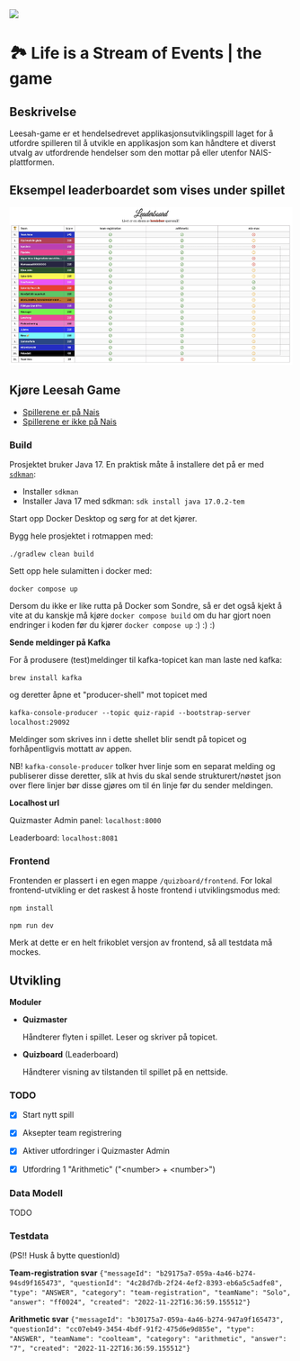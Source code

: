 <img style="height:40em;" src="/leesah.png">

# 🏞️ Life is a Stream of Events | the game

## Beskrivelse

Leesah-game er et hendelsedrevet applikasjonsutviklingspill laget for å utfordre spilleren til å utvikle en applikasjon som kan håndtere et diverst utvalg av utfordrende hendelser som den mottar på eller utenfor NAIS-plattformen.

## Eksempel leaderboardet som vises under spillet

<img style="height:20em;" src="/leesah-game-board.png">

## Kjøre Leesah Game

- [Spillerene er på Nais]()
- [Spillerene er ikke på Nais](leesah-game-outside-nais.md)

### Build

Prosjektet bruker Java 17. En praktisk måte å installere det på er med [`sdkman`](https://sdkman.io/):
- Installer `sdkman`
- Installer Java 17 med sdkman: `sdk install java 17.0.2-tem`

Start opp Docker Desktop og sørg for at det kjører.

Bygg hele prosjektet i rotmappen med:

`./gradlew clean build`

Sett opp hele sulamitten i docker med:

`docker compose up`

Dersom du ikke er like rutta på Docker som Sondre, så er det også kjekt å vite at du kanskje må kjøre `docker compose build` om du har gjort noen endringer i koden før du kjører `docker compose up` :) :) :) 

**Sende meldinger på Kafka**

For å produsere (test)meldinger til kafka-topicet kan man laste ned kafka:

`brew install kafka`

og deretter åpne et "producer-shell" mot topicet med

`kafka-console-producer --topic quiz-rapid --bootstrap-server localhost:29092`

Meldinger som skrives inn i dette shellet blir sendt på topicet og forhåpentligvis mottatt av appen.

NB! `kafka-console-producer` tolker hver linje som en separat melding og publiserer disse deretter, slik at hvis du skal sende
strukturert/nøstet json over flere linjer bør disse gjøres om til én linje før du sender meldingen.

**Localhost url**

Quizmaster Admin panel: `localhost:8000`

Leaderboard: `localhost:8081`

### Frontend

Frontenden er plassert i en egen mappe `/quizboard/frontend`. For lokal frontend-utvikling er det raskest å hoste frontend i utviklingsmodus med:

`npm install`

`npm run dev`

Merk at dette er en helt frikoblet versjon av frontend, så all testdata må mockes.

## Utvikling

**Moduler**

- **Quizmaster**
  
  Håndterer flyten i spillet. Leser og skriver på topicet.

- **Quizboard** (Leaderboard)

  Håndterer visning av tilstanden til spillet på en nettside. 


### TODO

- [x] Start nytt spill
- [x] Aksepter team registrering
- [x] Aktiver utfordringer i Quizmaster Admin 
- [x] Utfordring 1 "Arithmetic" ("\<number\> + \<number\>")


### Data Modell

TODO


### Testdata

(PS!! Husk å bytte questionId)

**Team-registration svar**
`{"messageId": "b29175a7-059a-4a46-b274-94sd9f165473", "questionId": "4c28d7db-2f24-4ef2-8393-eb6a5c5adfe8", "type": "ANSWER", "category": "team-registration", "teamName": "Solo", "answer": "ff0024", "created": "2022-11-22T16:36:59.155512"}`

**Arithmetic svar**
`{"messageId": "b30175a7-059a-4a46-b274-947a9f165473", "questionId": "cc07eb49-3454-4bdf-91f2-475d6e9d855e", "type": "ANSWER", "teamName": "coolteam", "category": "arithmetic", "answer": "7", "created": "2022-11-22T16:36:59.155512"}`
